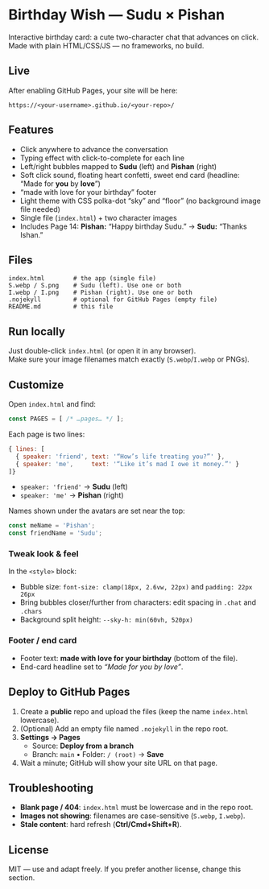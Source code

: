 # Birthday Wish — Sudu × Pishan

Interactive birthday card: a cute two-character chat that advances on click.  
Made with plain HTML/CSS/JS — no frameworks, no build.

## Live
After enabling GitHub Pages, your site will be here:

```
https://<your-username>.github.io/<your-repo>/
```

## Features
- Click anywhere to advance the conversation
- Typing effect with click-to-complete for each line
- Left/right bubbles mapped to **Sudu** (left) and **Pishan** (right)
- Soft click sound, floating heart confetti, sweet end card (headline: “Made for **you** by **love**”)
- “made with love for your birthday” footer
- Light theme with CSS polka-dot “sky” and “floor” (no background image file needed)
- Single file (`index.html`) + two character images
- Includes Page 14: **Pishan:** “Happy birthday Sudu.” → **Sudu:** “Thanks Ishan.”

## Files
```
index.html        # the app (single file)
S.webp / S.png    # Sudu (left). Use one or both
I.webp / I.png    # Pishan (right). Use one or both
.nojekyll         # optional for GitHub Pages (empty file)
README.md         # this file
```

## Run locally
Just double-click `index.html` (or open it in any browser).  
Make sure your image filenames match exactly (`S.webp`/`I.webp` or PNGs).

## Customize
Open `index.html` and find:

```js
const PAGES = [ /* …pages… */ ];
```

Each page is two lines:
```js
{ lines: [
  { speaker: 'friend', text: '“How’s life treating you?”' },
  { speaker: 'me',     text: '“Like it’s mad I owe it money.”' }
]}
```

- `speaker: 'friend'` → **Sudu** (left)  
- `speaker: 'me'` → **Pishan** (right)

Names shown under the avatars are set near the top:
```js
const meName = 'Pishan';
const friendName = 'Sudu';
```

### Tweak look & feel
In the `<style>` block:
- Bubble size: `font-size: clamp(18px, 2.6vw, 22px)` and `padding: 22px 26px`
- Bring bubbles closer/further from characters: edit spacing in `.chat` and `.chars`
- Background split height: `--sky-h: min(60vh, 520px)`

### Footer / end card
- Footer text: **made with love for your birthday** (bottom of the file).  
- End-card headline set to *“Made for you by love”*.

## Deploy to GitHub Pages
1. Create a **public** repo and upload the files (keep the name `index.html` lowercase).
2. (Optional) Add an empty file named `.nojekyll` in the repo root.
3. **Settings → Pages**
   - Source: **Deploy from a branch**
   - Branch: `main` • Folder: `/ (root)` → **Save**
4. Wait a minute; GitHub will show your site URL on that page.

## Troubleshooting
- **Blank page / 404**: `index.html` must be lowercase and in the repo root.
- **Images not showing**: filenames are case-sensitive (`S.webp`, `I.webp`).
- **Stale content**: hard refresh (**Ctrl/Cmd+Shift+R**).

## License
MIT — use and adapt freely. If you prefer another license, change this section.

